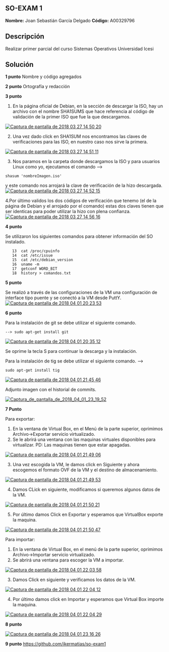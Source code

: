 ## SO-EXAM 1

**Nombre:** Joan Sebastián García Delgado
**Código:** A00329796

## Descripción

Realizar primer parcial del curso Sistemas Operativos Universidad Icesi

## Solución

**1 punto** Nombre y código agregados 

**2 punto** Ortografía y redacción

**3 punto**

1. En la página oficial de Debian, en la sección de descargar la ISO, hay un archivo con el nombre SHA1SUMS que hace referencia al código de validación de la primer ISO que fue la que descargamos.

<a href="https://imgbb.com/"><img src="https://image.ibb.co/bO6FPn/Captura_de_pantalla_de_2018_03_27_14_50_20.png" alt="Captura de pantalla de 2018 03 27 14 50 20" border="0" /></a>

2. Una vez dado click en SHA1SUM nos encontramos las claves de verificaciones para las ISO, en nuestro caso nos sirve la primera.

<a href="https://imgbb.com/"><img src="https://image.ibb.co/dtJJc7/Captura_de_pantalla_de_2018_03_27_14_51_11.png" alt="Captura de pantalla de 2018 03 27 14 51 11" border="0" /></a>

3. Nos paramos en la carpeta donde descargamos la ISO y para usuarios Linux como yo, ejecutamos el comando -->
~~~
shasum 'nombreImagen.iso' 
~~~
y este comando nos arrojará la clave de verificación de la hizo descargada.
<a href="https://ibb.co/eHQaPn"><img src="https://preview.ibb.co/gq09jn/Captura_de_pantalla_de_2018_03_27_14_52_15.png" alt="Captura de pantalla de 2018 03 27 14 52 15" border="0" /></a>

4.Por último validos los dos códigos de verificación que tenemo (el de la página de Debian y el arrojado por el comando) estas dos claves tienen que ser identicas para poder utilizar la hizo con plena confianza.
<a href="https://ibb.co/jwtvPn"><img src="https://preview.ibb.co/gMZfqS/Captura_de_pantalla_de_2018_03_27_14_56_16.png" alt="Captura de pantalla de 2018 03 27 14 56 16" border="0" /></a>

**4 punto**

Se utilizaron los siguientes comandos para obtener información del SO instalado.
~~~
   13  cat /proc/cpuinfo
   14  cat /etc/issue
   15  cat /etc/debian_version
   16  uname -m
   17  getconf WORD_BIT
   18  history > comandos.txt
   ~~~

**5 punto**

Se realizó a través de las configuraciones de la VM una configuración de interface tipo puente y se conectó a la VM desde PuttY. 
<a href="https://imgbb.com/"><img src="https://image.ibb.co/dv84jn/Captura_de_pantalla_de_2018_04_01_20_23_53.png" alt="Captura de pantalla de 2018 04 01 20 23 53" border="0" /></a> 

**6 punto**

Para la instalación de git se debe utilizar el siguiente comando.
~~~
--> sudo apt-get install git 
~~~ 
<a href="https://ibb.co/mG9APn"><img src="https://preview.ibb.co/dnuc4n/Captura_de_pantalla_de_2018_04_01_20_35_12.png" alt="Captura de pantalla de 2018 04 01 20 35 12" border="0" /></a> 

Se oprime la tecla S para continuar la descarga y la instalación. 

Para la instalación de tig se debe utilizar el siguiente comando.
-->
~~~
sudo apt-get install tig
~~~ 
<a href="https://ibb.co/jCvTAS"><img src="https://preview.ibb.co/ccgeH7/Captura_de_pantalla_de_2018_04_01_21_45_46.png" alt="Captura de pantalla de 2018 04 01 21 45 46" border="0" /></a>

Adjunto imagen con el historial de commits.

<a href="https://ibb.co/bXCGHH"><img src="https://preview.ibb.co/bHmMjx/Captura_de_pantalla_de_2018_04_01_23_19_52.png" alt="Captura_de_pantalla_de_2018_04_01_23_19_52" border="0"></a>

**7 Punto**

Para exportar:
1. En la ventana de Virtual Box, en el Menú de la parte superior, oprimimos Archivo->Exportar servicio virtualizado.
2. Se le abrirá una ventana con las maquinas virtuales disponibles para virtualizar. PD: Las maquinas tienen que estar apagadas.

<a href="https://imgbb.com/"><img src="https://image.ibb.co/iOPMVS/Captura_de_pantalla_de_2018_04_01_21_49_06.png" alt="Captura de pantalla de 2018 04 01 21 49 06" border="0" /></a>

3. Una vez escogida la VM, le damos click en Siguiente y ahora escogemos el formato OVF de la VM y el destino de almacenamiento.

<a href="https://imgbb.com/"><img src="https://image.ibb.co/nE7x4n/Captura_de_pantalla_de_2018_04_01_21_49_53.png" alt="Captura de pantalla de 2018 04 01 21 49 53" border="0" /></a>

4. Damos CLick en siguiente, modificamos si queremos algunos datos de la VM.

<a href="https://imgbb.com/"><img src="https://image.ibb.co/kEkjjn/Captura_de_pantalla_de_2018_04_01_21_50_21.png" alt="Captura de pantalla de 2018 04 01 21 50 21" border="0" /></a>

5. Por último damos Click en Exportar y esperamos que VirtualBox exporte la maquina.

<a href="https://imgbb.com/"><img src="https://image.ibb.co/hODFqS/Captura_de_pantalla_de_2018_04_01_21_50_47.png" alt="Captura de pantalla de 2018 04 01 21 50 47" border="0" /></a>

Para importar:
1. En la ventana de Virtual Box, en el menú de la parte superior, oprimimos Archivo->Importar servicio virtualizado.
2. Se abrirá una ventana para escoger la VM a importar.

<a href="https://ibb.co/dvY4jn"><img src="https://preview.ibb.co/kO5vqS/Captura_de_pantalla_de_2018_04_01_22_03_58.png" alt="Captura de pantalla de 2018 04 01 22 03 58" border="0" /></a>

3. Damos Click en siguiente y verificamos los datos de la VM.

<a href="https://ibb.co/d5pc4n"><img src="https://preview.ibb.co/iMA6x7/Captura_de_pantalla_de_2018_04_01_22_04_12.png" alt="Captura de pantalla de 2018 04 01 22 04 12" border="0" /></a>

4. Por último damos click en Importar y esperamos que Virtual Box importe la maquina.

<a href="https://imgbb.com/"><img src="https://image.ibb.co/e85vqS/Captura_de_pantalla_de_2018_04_01_22_04_29.png" alt="Captura de pantalla de 2018 04 01 22 04 29" border="0" /></a>

**8 punto**

<a href="https://imgbb.com/"><img src="https://image.ibb.co/fepVqS/Captura_de_pantalla_de_2018_04_01_23_16_26.png" alt="Captura de pantalla de 2018 04 01 23 16 26" border="0" /></a>

**9 punto**
https://github.com/ikermatias/so-exam1
